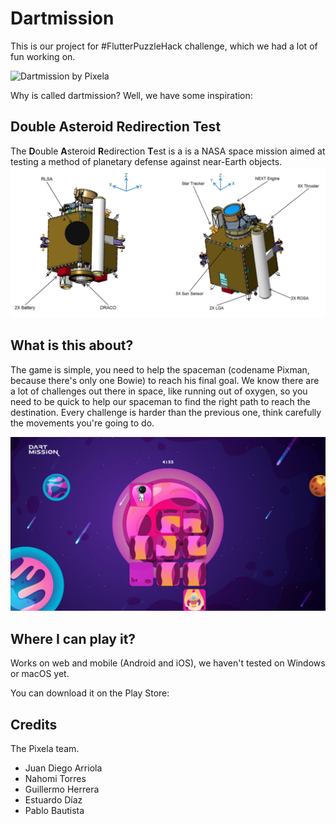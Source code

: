 # Dartmission
This is our project for #FlutterPuzzleHack challenge, which we had a lot of fun working on.

![Dartmission by Pixela](/images/dart_mission.gif)

Why is called dartmission? Well, we have some inspiration:

## Double Asteroid Redirection Test
The **D**ouble **A**steroid **R**edirection **T**est is a is a NASA space mission aimed at testing a method of planetary defense against near-Earth objects.
![Double Asteroid Redirection Test](/images/dart.png)

## What is this about?
The game is simple, you need to help the spaceman (codename Pixman, because there's only one Bowie) to reach his final goal. We know there are a lot of challenges out there in space, like running out of oxygen, so you need to be quick to help our spaceman to find the right path to reach the destination. Every challenge is harder than the previous one, think carefully the movements you're going to do.

![The gameplay](/images/dart_mission_play.jpeg)

## Where I can play it?
Works on web and mobile (Android and iOS), we haven't tested on Windows or macOS yet.

You can download it on the Play Store:

## Credits
The Pixela team.
- Juan Diego Arriola
- Nahomi Torres
- Guillermo Herrera
- Estuardo Díaz
- Pablo Bautista
